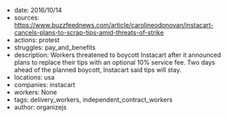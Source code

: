 - date: 2016/10/14
- sources: https://www.buzzfeednews.com/article/carolineodonovan/instacart-cancels-plans-to-scrap-tips-amid-threats-of-strike
- actions: protest
- struggles: pay_and_benefits
- description: Workers threatened to boycott Instacart after it announced plans to replace their tips with an optional 10% service fee. Two days ahead of the planned boycott, Instacart said tips will stay.
- locations: usa
- companies: instacart
- workers: None
- tags: delivery_workers, independent_contract_workers
- author: organizejs

